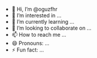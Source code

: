 - 👋 Hi, I’m @oguzfhr
- 👀 I’m interested in ...
- 🌱 I’m currently learning ...
- 💞️ I’m looking to collaborate on ...
- 📫 How to reach me ...
- 😄 Pronouns: ...
- ⚡ Fun fact: ...

<!---
oguzfhr/oguzfhr is a ✨ special ✨ repository because its `README.md` (this file) appears on your GitHub profile.
You can click the Preview link to take a look at your changes.
--->

